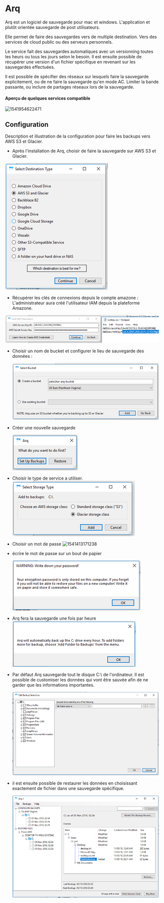 # Arq

Arq est un logiciel de sauvegarde pour mac et windows. 
L'application et plutôt  orientée sauvegarde de post utilisateurs.

Elle permet de faire des sauvegardes vers de multiple destination. Vers des services de cloud public ou des serveurs personnels.

Le service fait des sauvegardes automatiques avec un versionning toutes les heurs ou tous les jours selon le besoin.
Il est ensuite possible de récupérer une version d'un fichier spécifique en revenant sur les sauvegardes effectuées.

Il est possible de spécifier des réseaux sur lesquels faire la sauvegarde explicitement, ou de ne faire la sauvegarde qu'en mode AC. Limiter la bande passante, ou inclure de partages réseaux lors de la sauvegarde.

#### Aperçu de quelques services compatible

![1541954622471](/home/joel/Switchdrive/HEIG/S-5/AIT/Labos/presentation/img/1541954622471.png)

## Configuration

Description et illustration de la configuration pour faire les backups vers AWS S3 et Glacier.

- Après l'installation de Arq, choisir de faire la sauvegarde sur AWS S3 et Glacier.

![1541410845677](./img/1541410845677.png)

- Récupérer les clés de connexions depuis le compte amazone :
  L'administrateur aura créé l'utilisateur IAM depuis la plateforme Amazone.

![1541412469247](./img/1541412469247.png)

- Choisir un nom de bucket et configurer le lieu de sauvegarde des données :

  ![1541412572934](./img/1541412572934.png)

- Créer une nouvelle sauvegarde

  ![1541412913726](./img/1541412913726.png)

- Choisir le type de service a utiliser.
  ![1541413012893](./img/1541413012893.png)

- Choisir un mot de passe
  ![1541413171238](/home/joel/.config/Typora/typora-user-images/1541413171238.png)

- écrire le mot de passe sur un bout de papier

  ![1541413259930](./img/1541413259930.png)

- Arq fera la sauvegarde une fois par heure
  ![1541413373193](./img/1541413373193.png)



- Par défaut Arq sauvegarde tout le disque C:\ de l'ordinateur. Il est possible de customiser les données qui vont être sauvée afin de ne garder que les informations importantes.

  ![1541413531500](./img/1541413531500.png)



- il est ensuite possible de restaurer les données en choisissant exactement de fichier dans une sauvegarde spécifique.

  ![1541414610402](./img/1541414610402.png)

